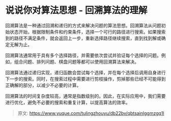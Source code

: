 # 说说你对算法思想 - 回溯算法的理解

回溯算法是一种通过回溯和递归的方式来解决问题的算法思想。回溯算法从问题初始状态开始，根据限制条件和约束条件，选择一个可行的路径进行搜索。如果搜索到的路径不满足条件，就会返回上一步，重新选择路径继续搜索，直到找到解或确定无解为止。

回溯算法通常用于具有多个选择路径，并需要依次尝试并验证每个选择的问题。例如，组合问题、排列问题、棋盘问题等都可以使用回溯算法来解决。

回溯算法通过递归实现，递归函数会尝试每个选择，并在每个选择后调用自身进行下一步的搜索。同时，在搜索过程中需要进行剪枝操作，剪掉那些已经不可能得到正确解的部分，以减少不必要的计算。

回溯算法的时间复杂度较高，通常是指数级别的。因此，在实际应用中，我们需要进行优化，避免不必要的搜索和重复计算，以提高算法的效率。



> 原文: <https://www.yuque.com/tulingzhouyu/db22bv/qbtsainlggmzgq1l>